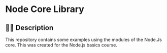 # Node Core Library

## ✍🏻 Description
This repository contains some examples using the modules of the Node.Js core. This was created for the Node.js basics course.
